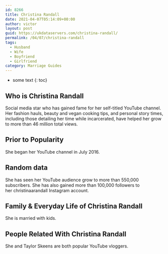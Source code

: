 ```yaml
---
id: 8266
title: Christina Randall
date: 2021-04-07T05:14:09+00:00
author: victor
layout: post
guid: https://ukdataservers.com/christina-randall/
permalink: /04/07/christina-randall
tags:
  - Husband
  - Wife
  - Boyfriend
  - Girlfriend
category: Marriage Guides
---
```


* some text
{: toc}


## Who is Christina Randall



Social media star who has gained fame for her self-titled YouTube channel. Her fashion hauls, beauty and vegan cooking tips, and personal story times, including those detailing her time while incarcerated, have helped her grow to more than 46 million total views. 

                
                
                
## Prior to Popularity



She began her YouTube channel in July 2016. 

                
                
                
## Random data



She has seen her YouTube audience grow to more than 550,000 subscribers. She has also gained more than 100,000 followers to her christinaarandall Instagram account. 

                
                
                
## Family & Everyday Life of Christina Randall



She is married with kids.

                
                
                
## People Related With Christina Randall



She and Taylor Skeens are both popular YouTube vloggers. 

                
              
            
          
          
          